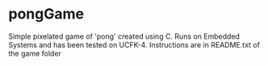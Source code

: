 # pongGame
Simple pixelated game of 'pong' created using C. 
Runs on Embedded Systems and has been tested on UCFK-4.
Instructions are in README.txt of the game folder
